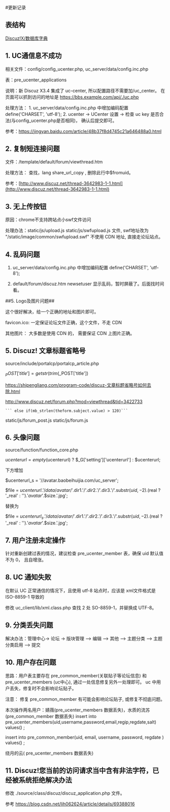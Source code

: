 #更新记录

## 表结构

[Discuz!X/数据库字典](http://wiki.blueidea.com/index.php?title=Discuz!X/数据库字典)

## 1. UC通信息不成功

相关文件：config/config_ucenter.php, uc_server/data/config.inc.php

表：pre_ucenter_applications

说明：新 Discuz X3.4 集成了 uc-center, 所以配置路径不需要加/uc_center。 在页面可以抓到访问的地址是 https://bbs.example.com/api/./uc.php

处理方法：
	1. uc_server/data/config.inc.php 中增加编码配置 define('CHARSET', 'utf-8');
	2. ucenter -> UCenter 设置 -> 检查 uc key 是否合法(与config_ucenter.php是否相同)， 确认后提交即可。

参考：https://jingyan.baidu.com/article/48b37f8d4745c21a646488a0.html


## 2. 复制短连接问题

文件：/template/default/forum/viewthread.htm

处理方法： 查找，lang share_url_copy , 删除此行中$fromuid。

参考：[http://www.discuz.net/thread-3642983-1-1.html](http://www.discuz.net/thread-3642983-1-1.html)


## 3. 无上传按钮

原因：chrome不支持跨站点小swf文件访问

处理办法：static/js/upload.js static/js/swfupload.js 文件,  swf地址改为 "/static/image/common/swfupload.swf" 不使用 CDN 地址, 直接走论坛站点。


## 4. 乱码问题

1. uc_server/data/config.inc.php 中增加编码配置 define('CHARSET', 'utf-8');

2. default/forum/discuz.htm newsetuser 显示乱码，暂时屏蔽了。后面找时间看。

##5. Logo及图片问题##

这个很好解决，给一个正确的地址和图片即可。

favicon.ico: 一定保证论坛文件正确，这个文件，不走 CDN

其他图片： 大多数是使用 CDN 的， 需要保证 CDN 上图片正确。


## 5. Discuz! 文章标题省略号

source/include/portalcp/portalcp_article.php

$_POST['title'] = getstr(trim($_POST['title'])

https://shipengliang.com/program-code/discuz-文章标题省略号如何去除.html

http://www.discuz.net/forum.php?mod=viewthread&tid=3422733

	``` else if(mb_strlen(theform.subject.value) > 120)```
static/js/forum_post.js
static/js/forum.js



## 6. 头像问题

source/function/function_core.php

$ucenterurl = empty($ucenterurl) ? $_G['setting']['ucenterurl'] : $ucenterurl;

下方增加

$ucenterurl_s = '//avatar.baobeihuijia.com/uc_server';

$file = $ucenterurl.'/data/avatar/'.$dir1.'/'.$dir2.'/'.$dir3.'/'.substr($uid, -2).($real ? '_real' : '').'_avatar_'.$size.'.jpg';

替换为

$file = $ucenterurl_s.'/data/avatar/'.$dir1.'/'.$dir2.'/'.$dir3.'/'.substr($uid, -2).($real ? '_real' : '').'_avatar_'.$size.'.jpg';


## 7. 用户注册未定操作

针对重新创建过表的情况，建议检查 pre_ucenter_member 表，确保 uid 默认值不为 0， 且自增涨。


## 8. UC 通知失败

在默认 UC 正常通信的情况下，且使用 utf-8 站点时，应该是 xml文件格式是 ISO-8859-1 导致的

修改 uc_client/lib/xml.class.php 查找 2 处 SO-8859-1，并替换成 UTF-8。

## 9. 分类丢失问题

解决办法：管理中心-> 论坛 ->   版块管理  --> 编辑  --> 其他 --> 主题分类 --> 主题分类启用 --> 提交

## 10. 用户存在问题

思路：用户表主要存在 pre_common_member(关联贴子等论坛信息) 和 pre_ucenter_members (uc中心), 通过一处信息修复另外一处理即可。 uc 中用户丢失，修复时不会影响论坛贴子。

注意： 修复 pre_common_member 有可能会影响论坛贴子, 或修复不彻底问题。

本次操作两名用户：婧薇(pre_ucenter_members 数据丢失)，水质的流苏(pre_common_member 数据丢失)
insert into pre_ucenter_members(uid,username,password,email,regip,regdate,salt) values() ;

insert into  pre_common_member(uid, email, username, password, regdate ) values() ;

绕月的云( pre_ucenter_members 数据丢失)

## 11. Discuz!您当前的访问请求当中含有非法字符，已经被系统拒绝解决办法

修改 ./source/class/discuz/discuz_application.php 文件。

参考 https://blog.csdn.net/lih062624/article/details/69388016


